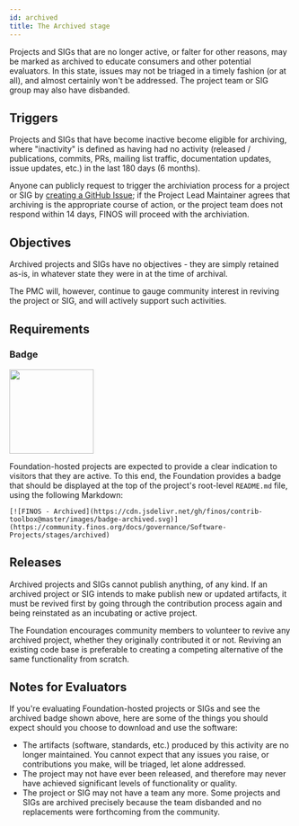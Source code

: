 ```yaml
---
id: archived
title: The Archived stage
---
```


Projects and SIGs that are no longer active, or falter for other reasons, may be marked as archived to educate consumers and other potential evaluators.  In this state, issues may not be triaged in a timely fashion (or at all), and almost certainly won't be addressed.  The project team or SIG group may also have disbanded.

## Triggers
Projects and SIGs that have become inactive become eligible for archiving, where "inactivity" is defined as having had no activity (released / publications, commits, PRs, mailing list traffic, documentation updates, issue updates, etc.) in the last 180 days (6 months).

Anyone can publicly request to trigger the archiviation process for a project or SIG by [creating a GitHub Issue](https://github.com/finos/community/issues/new?template=Project-Archiviation.md); if the Project Lead Maintainer agrees that archiving is the appropriate course of action, or the project team  does not respond within 14 days, FINOS will proceed with the archiviation.

## Objectives
Archived projects and SIGs have no objectives - they are simply retained as-is, in whatever state they were in at the time of archival.

The PMC will, however, continue to gauge community interest in reviving the project or SIG, and will actively support such activities.

## Requirements

### Badge

<img src="https://github.com/finos/contrib-toolbox/blob/master/images/badge-archived.png" width="150"/>

Foundation-hosted projects are expected to provide a clear indication to visitors that they are active. To this end, the Foundation provides a badge that should be displayed at the top of the project's root-level `README.md` file, using the following Markdown:

```
[![FINOS - Archived](https://cdn.jsdelivr.net/gh/finos/contrib-toolbox@master/images/badge-archived.svg)](https://community.finos.org/docs/governance/Software-Projects/stages/archived)
```

## Releases
Archived projects and SIGs cannot publish anything, of any kind.  If an archived project or SIG intends to make publish new or updated artifacts, it must be revived first by going through the contribution process again and being reinstated as an incubating or active project.

The Foundation encourages community members to volunteer to revive any archived project, whether they originally contributed it or not. Reviving an existing code base is preferable to creating a competing alternative of the same functionality from scratch.

## Notes for Evaluators
If you're evaluating Foundation-hosted projects or SIGs and see the archived badge shown above, here are some of the things you should expect should you choose to download and use the software:

- The artifacts (software, standards, etc.) produced by this activity are no longer maintained.  You cannot expect that any issues you raise, or contributions you make, will be triaged, let alone addressed.
- The project may not have ever been released, and therefore may never have achieved significant levels of functionality or quality.
- The project or SIG may not have a team any more. Some projects and SIGs are archived precisely because the team disbanded and no replacements were forthcoming from the community.
